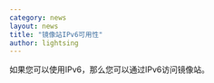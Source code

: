 ```yaml
---
category: news
layout: news
title: "镜像站IPv6可用性"
author: lightsing
---
```


如果您可以使用IPv6，那么您可以通过IPv6访问镜像站。
